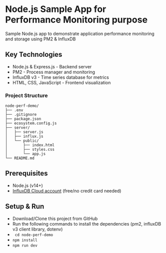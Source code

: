 # Node.js Sample App for Performance Monitoring purpose

Sample Node.js app to demonstrate application performance monitoring and storage using PM2 &amp; InfluxDB

## Key Technologies
- Node.js & Express.js - Backend server
- PM2 - Process manager and monitoring
- InfluxDB v3 - Time series database for metrics
- HTML, CSS, JavaScript - Frontend visualization

### Project Structure

```
node-perf-demo/
├── .env
├── .gitignore
├── package.json
├── ecosystem.config.js
├── server/
│   ├── server.js
│   ├── influx.js
│   └── public/
│       ├── index.html
│       ├── styles.css
│       └── app.js
└── README.md
```

## Prerequisites
- Node.js (v14+)
- [InfluxDB Cloud account](https://www.influxdata.com/get-influxdb/) (free/no credit card needed)

## Setup & Run

- Download/Clone this project from GitHub
- Run the following commands to install the dependencies (pm2, influxDB v3 client library, dotenv)
- ``` cd node-perf-demo```
- ``` npm install ```
- ``` npm run dev ```
